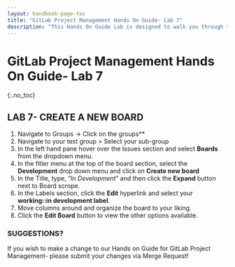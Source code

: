 ```yaml
---
layout: handbook-page-toc
title: "GitLab Project Management Hands On Guide- Lab 7"
description: "This Hands On Guide Lab is designed to walk you through the lab exercises used in the GitLab Project Management course."
---
```

# GitLab Project Management Hands On Guide- Lab 7
{:.no_toc}

## LAB 7- CREATE A NEW BOARD

1. Navigate to Groups -> Click on the groups** 
2. Navigate to your test group > Select your sub-group 
3. In the left hand pane hover over the Issues section and select **Boards** from the dropdown menu.  
4. In the fitler menu at the top of the board section, select the **Development** drop down menu and click on **Create new board**  
5. In the Title, type, “*In Development*” and then click the **Expand** button next to Board scrope.  
6. In the Labels section, click the **Edit** hyperlink and select your **working::in development label**. 
7. Move columns around and organize the board to your liking.  
8. Click the **Edit Board** button to view the other options available. 

### SUGGESTIONS?

If you wish to make a change to our Hands on Guide for GitLab Project Management- please submit your changes via Merge Request!
